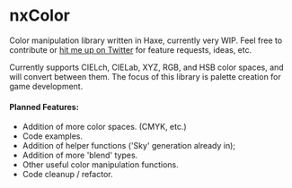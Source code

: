 nxColor
=======

Color manipulation library written in Haxe, currently very WIP. Feel free to contribute or [hit me up on Twitter](www.twitter.com/ocsims) for feature requests, ideas, etc.

Currently supports CIELch, CIELab, XYZ, RGB, and HSB color spaces, and will convert between them.
The focus of this library is palette creation for game development.
 

#### Planned Features:
- Addition of more color spaces. (CMYK, etc.)
- Code examples.
- Addition of helper functions ('Sky' generation already in);
- Addition of more 'blend' types.
- Other useful color manipulation functions.
- Code cleanup / refactor.
